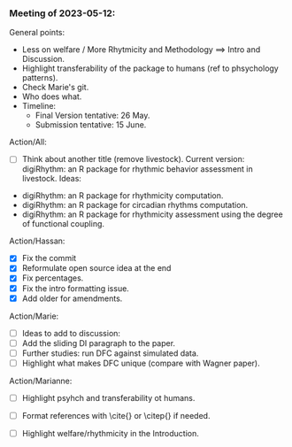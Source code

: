 ### Meeting of 2023-05-12:
General points:
* Less on welfare / More Rhytmicity and Methodology ==> Intro and Discussion.
* Highlight transferability of the package to humans (ref to phsychology patterns).
* Check Marie's git.
* Who does what.
* Timeline:
  * Final Version tentative: 26 May.
  * Submission tentative: 15 June.

Action/All:
- [ ] Think about another title (remove livestock).
Current version: digiRhythm: an R package for rhythmic behavior assessment in livestock.
Ideas:
- digiRhythm: an R package for rhythmicity computation.
- digiRhythm: an R package for circadian rhythms computation.
- digiRhythm: an R package for rhythmicity assessment using the degree of functional coupling.


Action/Hassan:
- [x] Fix the commit
- [x] Reformulate open source idea at the end
- [x] Fix percentages.
- [x] Fix the intro formatting issue.
- [x] Add older for amendments.

Action/Marie:
- [ ] Ideas to add to discussion:
- [ ] Add the sliding DI paragraph to the paper.
- [ ] Further studies: run DFC against simulated data.
- [ ] Highlight what makes DFC unique (compare with Wagner paper).

Action/Marianne:
- [ ] Highlight psyhch and transferability ot humans.
- [ ] Format references with \cite{} or \citep{} if needed.
- [ ] Highlight welfare/rhythmicity in the Introduction.

